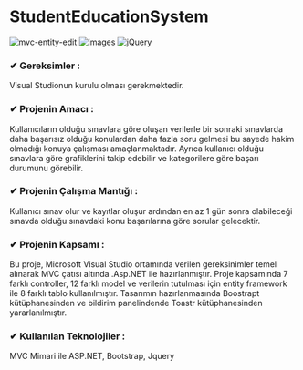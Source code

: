 # StudentEducationSystem
![mvc-entity-edit](https://user-images.githubusercontent.com/36153454/71652119-1d384e00-2d34-11ea-9e37-26102fa75ca7.png)
![images](https://user-images.githubusercontent.com/36153454/58049385-62b55b80-7b55-11e9-8802-1a9152efa8a0.png)
![jQuery](https://user-images.githubusercontent.com/36153454/71652135-448f1b00-2d34-11ea-82bb-b5620a23cb53.png)

### ✔ Gereksimler :
   Visual Studionun kurulu olması gerekmektedir.

### ✔ Projenin Amacı :
   Kullanıcıların olduğu sınavlara göre oluşan verilerle bir sonraki sınavlarda daha başarısız olduğu konulardan daha fazla soru gelmesi bu sayede hakim olmadığı konuya çalışması amaçlanmaktadır. Ayrıca kullanıcı olduğu sınavlara göre grafiklerini takip edebilir ve kategorilere göre başarı durumunu görebilir.
   
### ✔ Projenin Çalışma Mantığı :
   Kullanıcı sınav olur ve kayıtlar oluşur ardından en az 1 gün sonra olabileceği sınavda olduğu sınavdaki konu başarılarına göre sorular gelecektir.
   

### ✔ Projenin Kapsamı :
   Bu proje, Microsoft Visual Studio ortamında verilen gereksinimler temel alınarak MVC çatısı altında .Asp.NET ile hazırlanmıştır. Proje kapsamında 7 farklı controller, 12 farklı model ve verilerin tutulması için entity framework ile 8 farklı tablo kullanılmıştır. Tasarımın hazırlanmasında Boostrapt kütüphanesinden ve bildirim panelindende Toastr kütüphanesinden yararlanılmıştır.

### ✔ Kullanılan Teknolojiler :
MVC Mimari ile ASP.NET, Bootstrap, Jquery

